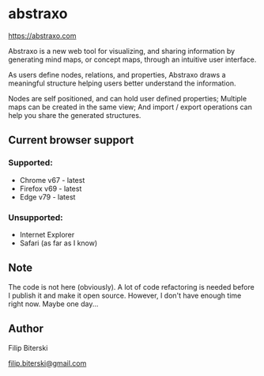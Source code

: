 # abstraxo
https://abstraxo.com

Abstraxo is a new web tool for visualizing, and sharing information by generating mind maps, or concept maps, through an intuitive user interface.

As users define nodes, relations, and properties, Abstraxo draws a meaningful structure helping users better understand the information.

Nodes are self positioned, and can hold user defined properties; Multiple maps can be created in the same view; And import / export operations can help you share the generated structures.

## Current browser support
  ### Supported:
  - Chrome v67 - latest
  - Firefox v69 - latest
  - Edge v79 - latest

  ### Unsupported:
  - Internet Explorer
  - Safari (as far as I know)

## Note

The code is not here (obviously). A lot of code refactoring is needed before I publish it and make it open source. However, I don't have enough time right now. Maybe one day...

## Author
Filip Biterski

filip.biterski@gmail.com
